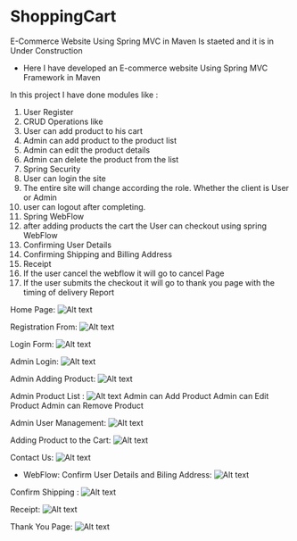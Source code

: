 # ShoppingCart
E-Commerce Website Using Spring MVC in Maven Is staeted and it is in Under Construction

* Here I have developed an E-commerce website Using Spring MVC Framework in Maven

In this project I have done modules like :
1. User Register
2. CRUD Operations like
  1. User can add product to his cart
  2. Admin can add product to the product list
  3. Admin can edit the product details
  4. Admin can delete the product from the list
3. Spring Security
  1. User can login the site
  2. The entire site will change according the role. Whether the client is User or Admin
  3. user can logout after completing. 
4. Spring WebFlow
  1. after adding products the cart the User can checkout using spring WebFlow
  2. Confirming User Details
  3. Confirming Shipping and Billing Address
  4. Receipt
  5. If the user cancel the webflow it will go to cancel Page
  6. If the user submits the checkout it will go to thank you page with the timing of delivery Report
  
Home Page:
![Alt text](https://github.com/ikismail/ShoppingCart/blob/master/src/main/webapp/WEB-INF/resource/images/screenshots/Home.jpg "Home Page")



Registration From:
![Alt text](https://github.com/ikismail/ShoppingCart/blob/master/src/main/webapp/WEB-INF/resource/images/screenshots/registrationForm.jpg)



Login Form:
![Alt text](https://github.com/ikismail/ShoppingCart/blob/master/src/main/webapp/WEB-INF/resource/images/screenshots/LoginForm.jpg)



Admin Login: 
![Alt text](https://github.com/ikismail/ShoppingCart/blob/master/src/main/webapp/WEB-INF/resource/images/screenshots/AdminLogin.jpg)



Admin Adding Product: 
![Alt text](https://github.com/ikismail/ShoppingCart/blob/master/src/main/webapp/WEB-INF/resource/images/screenshots/AdminLoginAddProduct.jpg)



Admin Product List :
![Alt text](https://github.com/ikismail/ShoppingCart/blob/master/src/main/webapp/WEB-INF/resource/images/screenshots/AdminLogin.jpg)
Admin can Add Product 
Admin can Edit Product
Admin can Remove Product



Admin User Management:
![Alt text](https://github.com/ikismail/ShoppingCart/blob/master/src/main/webapp/WEB-INF/resource/images/screenshots/AdminLoginUserManagement.jpg)



Adding Product to the Cart:
![Alt text](https://github.com/ikismail/ShoppingCart/blob/master/src/main/webapp/WEB-INF/resource/images/screenshots/cartList.jpg)


Contact Us: 
![Alt text](https://github.com/ikismail/ShoppingCart/blob/master/src/main/webapp/WEB-INF/resource/images/screenshots/ContactUs.png)


* WebFlow:
Confirm User Details and Biling Address:
![Alt text](https://github.com/ikismail/ShoppingCart/blob/master/src/main/webapp/WEB-INF/resource/images/screenshots/ConfirmCustomerDetails.png)

Confirm Shipping :
![Alt text](https://github.com/ikismail/ShoppingCart/blob/master/src/main/webapp/WEB-INF/resource/images/screenshots/ConfirmShippingAddress.png)

Receipt:
![Alt text](https://github.com/ikismail/ShoppingCart/blob/master/src/main/webapp/WEB-INF/resource/images/screenshots/Receipt.png)

Thank You Page:
![Alt text](https://github.com/ikismail/ShoppingCart/blob/master/src/main/webapp/WEB-INF/resource/images/screenshots/ThankYou.png)
